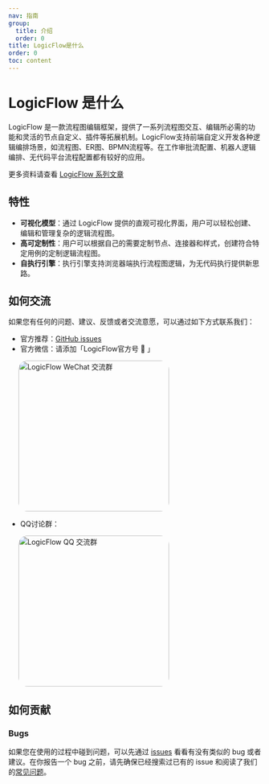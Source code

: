 ```yaml
---
nav: 指南
group:
  title: 介绍
  order: 0
title: LogicFlow是什么
order: 0
toc: content
---
```


# LogicFlow 是什么

LogicFlow 是一款流程图编辑框架，提供了一系列流程图交互、编辑所必需的功能和灵活的节点自定义、插件等拓展机制。LogicFlow支持前端自定义开发各种逻辑编排场景，如流程图、ER图、BPMN流程等。在工作审批流配置、机器人逻辑编排、无代码平台流程配置都有较好的应用。

更多资料请查看 [LogicFlow 系列文章](/article/article01)

## 特性

 - **可视化模型**：通过 LogicFlow 提供的直观可视化界面，用户可以轻松创建、编辑和管理复杂的逻辑流程图。
 - **高可定制性**：用户可以根据自己的需要定制节点、连接器和样式，创建符合特定用例的定制逻辑流程图。
 - **自执行引擎**：执行引擎支持浏览器端执行流程图逻辑，为无代码执行提供新思路。

## 如何交流

如果您有任何的问题、建议、反馈或者交流意愿，可以通过如下方式联系我们：

- 官方推荐：[GitHub issues](https://github.com/didi/LogicFlow/issues)
- 官方微信：请添加「LogicFlow官方号 👨 」

<div>
  <img alt="LogicFlow WeChat 交流群" style="border-radius: 18px; margin-left: 20px" data-type="dingtalk" src="https://cdn.jsdelivr.net/gh/Logic-Flow/static@latest/assets/wechat.png" width="300" />
</div>

- QQ讨论群：

<div>
  <img alt="LogicFlow QQ 交流群" style="border-radius: 18px; margin-left: 20px" data-type="dingtalk" src="https://cdn.jsdelivr.net/gh/Logic-Flow/static@latest/assets/qq.png" width="300" />
</div>

## 如何贡献

### Bugs

如果您在使用的过程中碰到问题，可以先通过 [issues](https://github.com/didi/LogicFlow/issues) 看看有没有类似的 bug 或者建议。在你报告一个 bug 之前，请先确保已经搜索过已有的 issue 和阅读了我们的[常见问题](https://github.com/didi/LogicFlow/discussions)。

<!-- ### 行为准则

### 加入社区 -->
